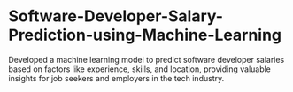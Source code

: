 # Software-Developer-Salary-Prediction-using-Machine-Learning
Developed a machine learning model to predict software developer salaries based on factors like experience, skills, and location, providing valuable insights for job seekers and employers in the tech industry.
